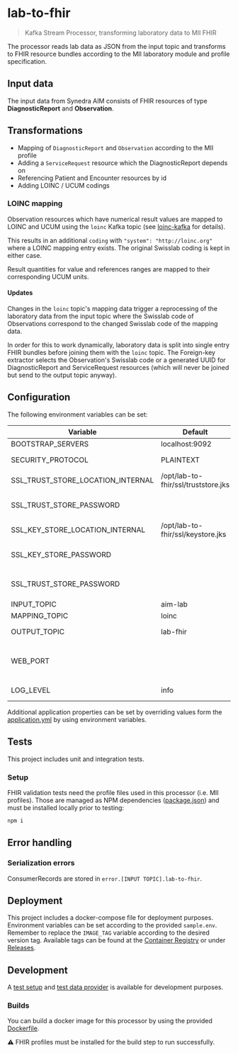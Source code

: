 # lab-to-fhir

> Kafka Stream Processor, transforming laboratory data to MII FHIR

The processor reads lab data as JSON from the input topic and transforms to FHIR resource bundles according to the MII
laboratory module and profile specification.

## Input data

The input data from Synedra AIM consists of FHIR resources of type **DiagnosticReport** and
**Observation**.

## Transformations

- Mapping of `DiagnosticReport` and `Observation` according to the MII profile
- Adding a `ServiceRequest` resource which the DiagnosticReport depends on
- Referencing Patient and Encounter resources by id
- Adding LOINC / UCUM codings

### LOINC mapping

Observation resources which have numerical result values are mapped to LOINC and UCUM using the `loinc` Kafka topic 
(see [loinc-kafka](https://gitlab.diz.uni-marburg.de/etl/loinc-kafka.git) for details).

This results in an additional `coding` with `"system": "http://loinc.org"` where a LOINC mapping entry exists. 
The original Swisslab coding is kept in either case.

Result quantities for value and references ranges are mapped to their corresponding UCUM units.

#### Updates

Changes in the `loinc` topic's mapping data trigger a reprocessing of the laboratory data 
from the input topic where the Swisslab code of Observations correspond to the changed Swisslab 
code of the mapping data.

In order for this to work dynamically, laboratory data is split into single entry FHIR bundles before
joining them with the `loinc` topic. The Foreign-key extractor selects the Observation's Swisslab code
or a generated UUID for DiagnosticReport and ServiceRequest resources (which will never be joined but send to
the output topic anyway).

## <a name="deploy_config"></a> Configuration

The following environment variables can be set:

| Variable                          | Default                             | Description                                                      |
|-----------------------------------|-------------------------------------|------------------------------------------------------------------|
| BOOTSTRAP_SERVERS                 | localhost:9092                      | Kafka brokers                                                    |
| SECURITY_PROTOCOL                 | PLAINTEXT                           | Kafka communication protocol                                     |
| SSL_TRUST_STORE_LOCATION_INTERNAL | /opt/lab-to-fhir/ssl/truststore.jks | Truststore location                                              |
| SSL_TRUST_STORE_PASSWORD          |                                     | Truststore password (if using `SECURITY_PROTOCOL=SSL`)           |
| SSL_KEY_STORE_LOCATION_INTERNAL   | /opt/lab-to-fhir/ssl/keystore.jks   | Keystore location                                                |
| SSL_KEY_STORE_PASSWORD            |                                     | Keystore password (if using `SECURITY_PROTOCOL=SSL`)             |
| SSL_TRUST_STORE_PASSWORD          |                                     | Truststore password (if using `SECURITY_PROTOCOL=SSL`)           |
| INPUT_TOPIC                       | aim-lab                             | Topic to read from                                               |
| MAPPING_TOPIC                     | loinc                               | Mapping topic to join                                            |
| OUTPUT_TOPIC                      | lab-fhir                            | Topic to store result bundles                                    |
| WEB_PORT                          |                                     | Port to map the web endpoints (health, prometheus, info, metric) |
| LOG_LEVEL                         | info                                | Log level (error, warn, info, debug)                             |

Additional application properties can be set by overriding values form the [application.yml](application.yml) by using environment variables. 

## Tests

This project includes unit and integration tests.

### Setup

FHIR validation tests need the profile files used in this processor (i.e. MII profiles). Those are managed as NPM
dependencies ([package.json](package.json)) and must be installed locally prior to testing:

```sh
npm i
```

## Error handling

### Serialization errors

ConsumerRecords are stored in `error.[INPUT TOPIC].lab-to-fhir`.

## Deployment

This project includes a docker-compose file for deployment purposes. Environment variables can be set according to the
provided `sample.env`. Remember to replace the `IMAGE_TAG` variable according to the desired version tag. Available
tags can be found at the [Container Registry](container_registry/) or under [Releases](-/releases/).

## Development

A [test setup](dev/docker-compose.yml) and [test data provider](dev/docker-compose-data.yml) 
is available for development purposes.

### Builds

You can build a docker image for this processor by using the provided [Dockerfile](Dockerfile).

⚠ FHIR profiles must be installed for the build step to run successfully. 
